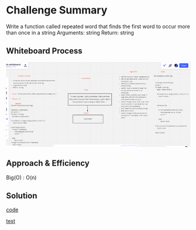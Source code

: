 # Challenge Summary
<!-- Description of the challenge -->

Write a function called repeated word that finds the first word to occur more than once in a string
Arguments: string
Return: string

## Whiteboard Process
<!-- Embedded whiteboard image -->
![repeated word whiteboard](./repeatedword.png)


## Approach & Efficiency
<!-- What approach did you take? Why? What is the Big O space/time for this approach? -->
Big(O) : O(n)


## Solution
<!-- Show how to run your code, and examples of it in action -->
[code](./hashtable/hashtable.py)

[test](./tests/test_hashtable.py)

